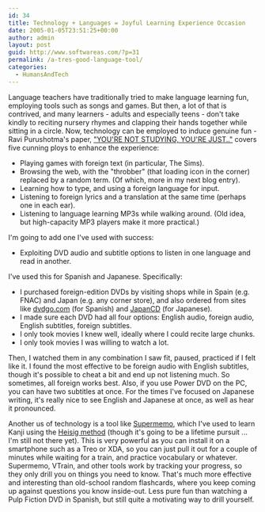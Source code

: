 ```yaml
---
id: 34
title: Technology + Languages = Joyful Learning Experience Occasion
date: 2005-01-05T23:51:25+00:00
author: admin
layout: post
guid: http://www.softwareas.com/?p=31
permalink: /a-tres-good-language-tool/
categories:
  - HumansAndTech
---
```

Language teachers have traditionally tried to make language learning fun, employing tools such as songs and games. But then, a lot of that is contrived, and many learners - adults and especially teens - don't take kindly to reciting nursery rhymes and clapping their hands together while sitting in a circle. Now, technology can be employed to induce genuine fun - Ravi Purushotma's paper, ["YOU'RE NOT STUDYING, YOU'RE JUST.."](http://clear.msu.edu/llt-temp/vol9num1/purushotma/default.html) covers five cunning ploys to enhance the experience:

* Playing games with foreign text (in particular, The Sims).
* Browsing the web, with the "throbber" (that loading icon in the corner) replaced by a random term.
(Of which, more in my next blog entry).
* Learning how to type, and using a foreign language for input.
* Listening to foreign lyrics and a translation at the same time (perhaps one in each ear).
* Listening to language learning MP3s while walking around. (Old idea, but high-capacity MP3 players make it more practical.)

I'm going to add one I've used with success:

* Exploiting DVD audio and subtitle options to listen in one language and read in another.

I've used this for Spanish and Japanese. Specifically:

* I purchased foreign-edition DVDs by visiting shops while in Spain (e.g. FNAC) and Japan (e.g. any corner store), and also ordered from sites like [dvdgo.com](http://dvdgo.com) (for Spanish) and [JapanCD](http://www.cdjapan.co.jp/) (for Japanese).
* I made sure each DVD had all four options: English audio, foreign audio, English subtitles, foreign subtitles. 
* I only took movies I knew well, ideally where I could recite large chunks.
* I only took movies I was willing to watch a lot.

Then, I watched them in any combination I saw fit, paused, practiced if I felt like it. I found the most effective to be foreign audio with English subtitles, though it's possible to cheat a bit and end up not listening much. So sometimes, all foreign works best. Also, if you use Power DVD on the PC, you can have two subtitles at once. For the times I've focused on Japanese writing, it's really nice to see English and Japanese at once, as well as hear it pronounced.

Another us of technology is a tool like [Supermemo](http://supermemo.com), which I've used to learn Kanji using the [Heisig method](http://www.amazon.com/exec/obidos/tg/detail/-/4889960759?v=glance) (though it's going to be a lifetime pursuit ... I'm still not there yet).  This is very powerful as you can install it on a smartphone such as a Treo or XDA, so you can just pull it out for a couple of minutes while waiting for a train, and practice vocabulary or whatever. Supermemo, VTrain, and other tools work by tracking your progress, so they only drill you on things you need to know. That's much more effective and interesting than old-school random flashcards, where you keep coming up against questions you know inside-out. Less pure fun than watching a Pulp Fiction DVD in Spanish, but still quite a motivating way to drill yourself.